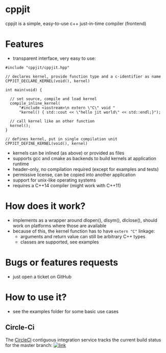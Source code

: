 # cppjit

cppjit is a simple, easy-to-use c++ just-in-time compiler (frontend)

# Features

* transparent interface, very easy to use:
```
#include "cppjit/cppjit.hpp"

// declares kernel, provide function type and a c-identifier as name
CPPJIT_DECLARE_KERNEL(void(), kernel)

int main(void) {

  // set source, compile and load kernel
  compile_inline_kernel(
      "#include <iostream>\n extern \"C\" void "
      "kernel() { std::cout << \"hello jit world\" << std::endl;}");

  // call kernel like an other function
  kernel();
}

// defines kernel, put in single compilation unit
CPPJIT_DEFINE_KERNEL(void(), kernel)
```
* kernels can be inlined (as above) or provided as files
* supports gcc and cmake as backends to build kernels at application runtime
* header-only, no compilation required (except for examples and tests) 
* permissive license, can be copied into another application
* support for unix-like operating systems
* requires a C++14 compiler (might work with C++11)

# How does it work?
* implements as a wrapper around dlopen(), dlsym(), dlclose(), should work on platforms where those are available
* because of this, the kernel function has to have `extern "C"` linkage:
  * arguments and return value can still be arbitrary C++ types
  * classes are supported, see examples

# Bugs or features requests
* just open a ticket on GitHub

# How to use it?
* see the examples folder for some basic use cases

## Circle-Ci

The [CircleCI](https://circleci.com/gh/STEllAR-GROUP/octotiger) contiguous
integration service tracks the current build status for the master branch: [![link](https://circleci.com/gh/DavidPfander-UniStuttgart/cppjit/tree/master.svg?style=svg)](https://circleci.com/gh/DavidPfander-UniStuttgart/cppjit/tree/master)
